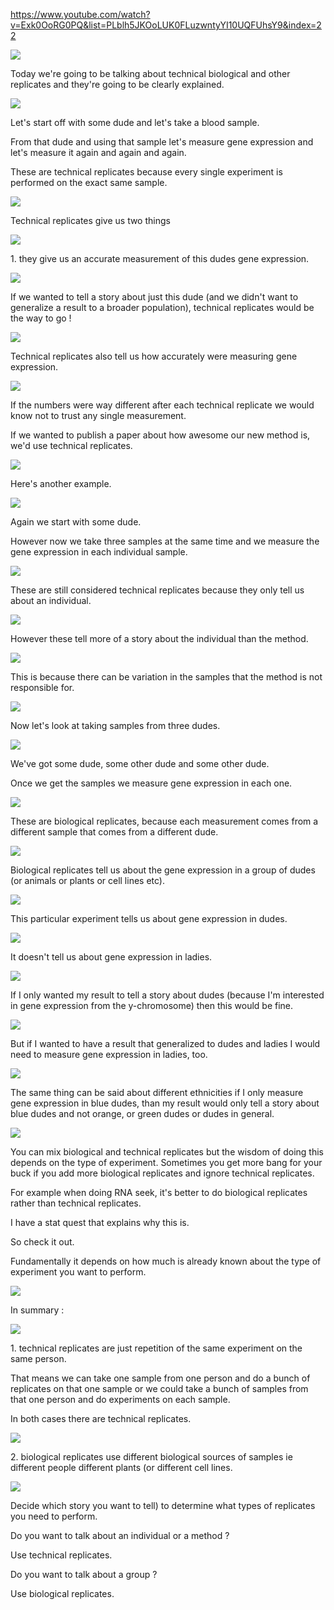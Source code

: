<https://www.youtube.com/watch?v=Exk0OoRG0PQ&list=PLblh5JKOoLUK0FLuzwntyYI10UQFUhsY9&index=22>

![](media/STATQUEST-21-STATISTICS_FUNDAMENTALS-TECHNICAL_BIOLOGICAL_REPLICATES/image1.png)

Today we\'re going to be talking about technical biological and other
replicates and they\'re going to be clearly explained.

![](media/STATQUEST-21-STATISTICS_FUNDAMENTALS-TECHNICAL_BIOLOGICAL_REPLICATES/image2.png)

Let\'s start off with some dude and let\'s take a blood sample.

From that dude and using that sample let\'s measure gene expression and
let\'s measure it again and again and again.

These are technical replicates because every single experiment is
performed on the exact same sample.

![](media/STATQUEST-21-STATISTICS_FUNDAMENTALS-TECHNICAL_BIOLOGICAL_REPLICATES/image3.png)

Technical replicates give us two things

![](media/STATQUEST-21-STATISTICS_FUNDAMENTALS-TECHNICAL_BIOLOGICAL_REPLICATES/image4.png)

1\. they give us an accurate measurement of this dudes gene expression.

![](media/STATQUEST-21-STATISTICS_FUNDAMENTALS-TECHNICAL_BIOLOGICAL_REPLICATES/image5.png)

If we wanted to tell a story about just this dude (and we didn\'t want
to generalize a result to a broader population), technical replicates
would be the way to go !

![](media/STATQUEST-21-STATISTICS_FUNDAMENTALS-TECHNICAL_BIOLOGICAL_REPLICATES/image6.png)

Technical replicates also tell us how accurately were measuring gene
expression.

![](media/STATQUEST-21-STATISTICS_FUNDAMENTALS-TECHNICAL_BIOLOGICAL_REPLICATES/image7.png)

If the numbers were way different after each technical replicate we
would know not to trust any single measurement.

If we wanted to publish a paper about how awesome our new method is,
we\'d use technical replicates.

![](media/STATQUEST-21-STATISTICS_FUNDAMENTALS-TECHNICAL_BIOLOGICAL_REPLICATES/image8.png)

Here\'s another example.

![](media/STATQUEST-21-STATISTICS_FUNDAMENTALS-TECHNICAL_BIOLOGICAL_REPLICATES/image9.png)

Again we start with some dude.

However now we take three samples at the same time and we measure the
gene expression in each individual sample.

![](media/STATQUEST-21-STATISTICS_FUNDAMENTALS-TECHNICAL_BIOLOGICAL_REPLICATES/image10.png)

These are still considered technical replicates because they only tell
us about an individual.

![](media/STATQUEST-21-STATISTICS_FUNDAMENTALS-TECHNICAL_BIOLOGICAL_REPLICATES/image11.png)

However these tell more of a story about the individual than the method.

![](media/STATQUEST-21-STATISTICS_FUNDAMENTALS-TECHNICAL_BIOLOGICAL_REPLICATES/image12.png)

This is because there can be variation in the samples that the method is
not responsible for.

![](media/STATQUEST-21-STATISTICS_FUNDAMENTALS-TECHNICAL_BIOLOGICAL_REPLICATES/image13.png)

Now let\'s look at taking samples from three dudes.

![](media/STATQUEST-21-STATISTICS_FUNDAMENTALS-TECHNICAL_BIOLOGICAL_REPLICATES/image14.png)

We\'ve got some dude, some other dude and some other dude.

Once we get the samples we measure gene expression in each one.

![](media/STATQUEST-21-STATISTICS_FUNDAMENTALS-TECHNICAL_BIOLOGICAL_REPLICATES/image15.png)

These are biological replicates, because each measurement comes from a
different sample that comes from a different dude.

![](media/STATQUEST-21-STATISTICS_FUNDAMENTALS-TECHNICAL_BIOLOGICAL_REPLICATES/image16.png)

Biological replicates tell us about the gene expression in a group of
dudes (or animals or plants or cell lines etc).

![](media/STATQUEST-21-STATISTICS_FUNDAMENTALS-TECHNICAL_BIOLOGICAL_REPLICATES/image17.png)

This particular experiment tells us about gene expression in dudes.

![](media/STATQUEST-21-STATISTICS_FUNDAMENTALS-TECHNICAL_BIOLOGICAL_REPLICATES/image18.png)

It doesn\'t tell us about gene expression in ladies.

![](media/STATQUEST-21-STATISTICS_FUNDAMENTALS-TECHNICAL_BIOLOGICAL_REPLICATES/image19.png)

If I only wanted my result to tell a story about dudes (because I\'m
interested in gene expression from the y-chromosome) then this would be
fine.

![](media/STATQUEST-21-STATISTICS_FUNDAMENTALS-TECHNICAL_BIOLOGICAL_REPLICATES/image20.png)

But if I wanted to have a result that generalized to dudes and ladies I
would need to measure gene expression in ladies, too.

![](media/STATQUEST-21-STATISTICS_FUNDAMENTALS-TECHNICAL_BIOLOGICAL_REPLICATES/image21.png)

The same thing can be said about different ethnicities if I only measure
gene expression in blue dudes, than my result would only tell a story
about blue dudes and not orange, or green dudes or dudes in general.

![](media/STATQUEST-21-STATISTICS_FUNDAMENTALS-TECHNICAL_BIOLOGICAL_REPLICATES/image22.png)

You can mix biological and technical replicates but the wisdom of doing
this depends on the type of experiment. Sometimes you get more bang for
your buck if you add more biological replicates and ignore technical
replicates.

For example when doing RNA seek, it\'s better to do biological
replicates rather than technical replicates.

I have a stat quest that explains why this is.

So check it out.

Fundamentally it depends on how much is already known about the type of
experiment you want to perform.

![](media/STATQUEST-21-STATISTICS_FUNDAMENTALS-TECHNICAL_BIOLOGICAL_REPLICATES/image23.png)

In summary :

![](media/STATQUEST-21-STATISTICS_FUNDAMENTALS-TECHNICAL_BIOLOGICAL_REPLICATES/image24.png)

1\. technical replicates are just repetition of the same experiment on
the same person.

That means we can take one sample from one person and do a bunch of
replicates on that one sample or we could take a bunch of samples from
that one person and do experiments on each sample.

In both cases there are technical replicates.

![](media/STATQUEST-21-STATISTICS_FUNDAMENTALS-TECHNICAL_BIOLOGICAL_REPLICATES/image25.png)

2\. biological replicates use different biological sources of samples ie
different people different plants (or different cell lines.

![](media/STATQUEST-21-STATISTICS_FUNDAMENTALS-TECHNICAL_BIOLOGICAL_REPLICATES/image26.png)

Decide which story you want to tell) to determine what types of
replicates you need to perform.

Do you want to talk about an individual or a method ?

Use technical replicates.

Do you want to talk about a group ?

Use biological replicates.
